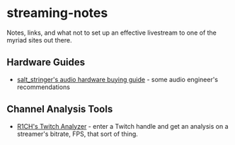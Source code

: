 # streaming-notes

Notes, links, and what not to set up an effective livestream to one of the myriad sites out there.

## Hardware Guides

* [salt_stringer's audio hardware buying guide](https://docs.google.com/document/d/14HRU4hziD1cl9bwKICPB4KkcvxyH2PIAgYA4QDyiprI) - some audio engineer's recommendations

## Channel Analysis Tools

* [R1CH's Twitch Analyzer](https://r-1.ch/analyzer/) - enter a Twitch handle and get an analysis on a streamer's bitrate, FPS, that sort of thing.
